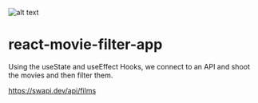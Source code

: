 ![alt text](http://url/to/img.jpg)

# react-movie-filter-app

Using the useState and useEffect Hooks, we connect to an API and shoot the movies and then filter them.

https://swapi.dev/api/films
